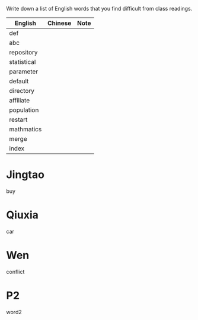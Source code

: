 
Write down a list of English words that you find difficult from class readings. 

English|Chinese|Note
---|---|---
def||
abc||
repository||
statistical||
parameter||
default||
directory||
affiliate||
population||
restart||
mathmatics||
merge||
index||


# Jingtao
buy

# Qiuxia
car

# Wen
conflict







# P2
word2
